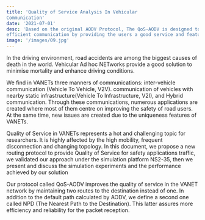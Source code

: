 ```yaml
---
title: 'Quality of Service Analysis In Vehicular
Communication'
date: '2021-07-01'
desc: 'Based on the original AODV Protocol, The QoS-AODV is designed to improve the quality of service in VANETs to achieve reliable and
efficient communication by providing the users a good service and features in terms of network delay, bandwidth, packet loss.'
image: '/images/09.jpg'
---
```

In the driving environment, road accidents are among the biggest causes of death in the world.
Vehicular Ad hoc NETworks provide a good solution to minimise mortality and enhance driving conditions.

We find in VANETs three manners of communications: inter-vehicle communication (Vehicle To Vehicle, V2V).
communication of vehicles with nearby static infrastructure(Vehicle To Infrastructure, V2I),
and Hybrid communication. Through these communications, numerous applications are created where
most of them centre on improving the safety of road users. At the same time, new issues are created
due to the uniqueness features of VANETs.

Quality of Service in VANETs represents a hot and challenging topic for researchers.
It is highly affected by the high mobility, frequent disconnection and
changing topology. In this document, we propose a new routing protocol to provide
Quality of Service for safety applications traffic, we validated our approach under
the simulation platform NS2-35, then we present and discuss the simulation experiments
and the performance achieved by our solution

Our protocol called QoS-AODV improves the quality of service in the VANET
network by maintaining two routes to the destination instead of one. In addition
to the default path calculated by AODV, we define a second one called NPD (The
Nearest Path to the Destination). This latter assures more efficiency and reliability
for the packet reception.
